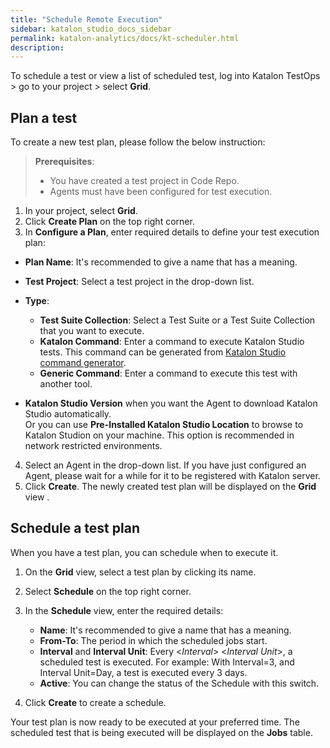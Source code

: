 ```yaml
---
title: "Schedule Remote Execution"
sidebar: katalon_studio_docs_sidebar
permalink: katalon-analytics/docs/kt-scheduler.html 
description: 
---
```


To schedule a test or view a list of scheduled test, log into Katalon TestOps > go to your project > select **Grid**.

## Plan a test

To create a new test plan, please follow the below instruction:

> **Prerequisites**:
>
> * You have created a test project in Code Repo.
> * Agents must have been configured for test execution.

1. In your project, select **Grid**.
2. Click **Create Plan** on the top right corner.
3. In **Configure a Plan**, enter required details to define your test execution plan:

  * **Plan Name**: It's recommended to give a name that has a meaning.
  * **Test Project**: Select a test project in the drop-down list.
  * **Type**:
    * **Test Suite Collection**: Select a Test Suite or a Test Suite Collection that you want to execute.
    * **Katalon Command**: Enter a command to execute Katalon Studio tests. This command can be generated from [Katalon Studio command generator](https://docs.katalon.com/katalon-studio/docs/console-mode-execution.html#katalon-command-line-options).
    * **Generic Command**: Enter a command to execute this test with another tool.

  * **Katalon Studio Version** when you want the Agent to download Katalon Studio automatically.\
  Or you can use **Pre-Installed Katalon Studio Location** to browse to Katalon Studion on your machine. This option is recommended in network restricted environments.

4. Select an Agent in the drop-down list. If you have just configured an Agent, please wait for a while for it to be registered with Katalon server.
5. Click **Create**. The newly created test plan will be displayed on the **Grid** view .

## Schedule a test plan

When you have a test plan, you can schedule when to execute it.

1. On the **Grid** view, select a test plan by clicking its name.
2. Select **Schedule** on the top right corner.
3. In the **Schedule** view, enter the required details:

   * **Name**: It's recommended to give a name that has a meaning.
   * **From-To**: The period in which the scheduled jobs start.
   * **Interval** and **Interval Unit**: Every <_Interval_> <_Interval Unit_>, a scheduled test is executed.
     For example: With Interval=3, and Interval Unit=Day, a test is executed every 3 days.
   * **Active**: You can change the status of the Schedule with this switch.

4. Click **Create** to create a schedule.

Your test plan is now ready to be executed at your preferred time. The scheduled test that is being executed will be displayed on the **Jobs** table.
